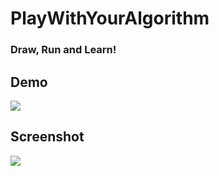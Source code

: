 # PlayWithYourAlgorithm

### Draw, Run and Learn!

## Demo
![](http://i.imgur.com/glL9xu5.gif)

## Screenshot
![](http://i.imgur.com/fZgvGli.png)
